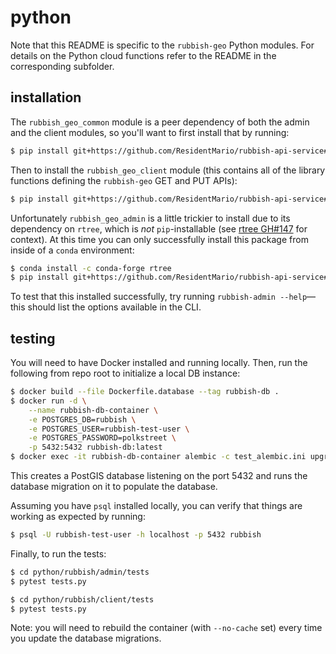 # python

Note that this README is specific to the `rubbish-geo` Python modules. For details on the Python cloud functions refer to the README in the corresponding subfolder.

## installation

The `rubbish_geo_common` module is a peer dependency of both the admin and the client modules, so you'll want to first install that by running:

```bash
$ pip install git+https://github.com/ResidentMario/rubbish-api-service#subdirectory=python/rubbish_geo_common
```

Then to install the `rubbish_geo_client` module (this contains all of the library functions defining the `rubbish-geo` GET and PUT APIs):

```bash
$ pip install git+https://github.com/ResidentMario/rubbish-api-service#subdirectory=python/rubbish_geo_client
```

Unfortunately `rubbish_geo_admin` is a little trickier to install due to its dependency on `rtree`, which is *not* `pip`-installable (see [rtree GH#147](https://github.com/Toblerity/rtree/issues/147) for context). At this time you can only successfully install this package from inside of a `conda` environment:

```bash
$ conda install -c conda-forge rtree
$ pip install git+https://github.com/ResidentMario/rubbish-api-service#subdirectory=python/rubbish_geo_admin
```

To test that this installed successfully, try running `rubbish-admin --help`&mdash;this should list the options available in the CLI.

## testing

You will need to have Docker installed and running locally. Then, run the following from repo root to initialize a local DB instance:

```bash
$ docker build --file Dockerfile.database --tag rubbish-db .
$ docker run -d \
    --name rubbish-db-container \
    -e POSTGRES_DB=rubbish \
    -e POSTGRES_USER=rubbish-test-user \
    -e POSTGRES_PASSWORD=polkstreet \
    -p 5432:5432 rubbish-db:latest
$ docker exec -it rubbish-db-container alembic -c test_alembic.ini upgrade head
```

This creates a PostGIS database listening on the port 5432 and runs the database migration on it to populate the database.

Assuming you have `psql` installed locally, you can verify that things are working as expected by running:

```bash
$ psql -U rubbish-test-user -h localhost -p 5432 rubbish
```

Finally, to run the tests:

```bash
$ cd python/rubbish/admin/tests
$ pytest tests.py
```

```bash
$ cd python/rubbish/client/tests
$ pytest tests.py
```

Note: you will need to rebuild the container (with `--no-cache` set) every time you update the database migrations.
